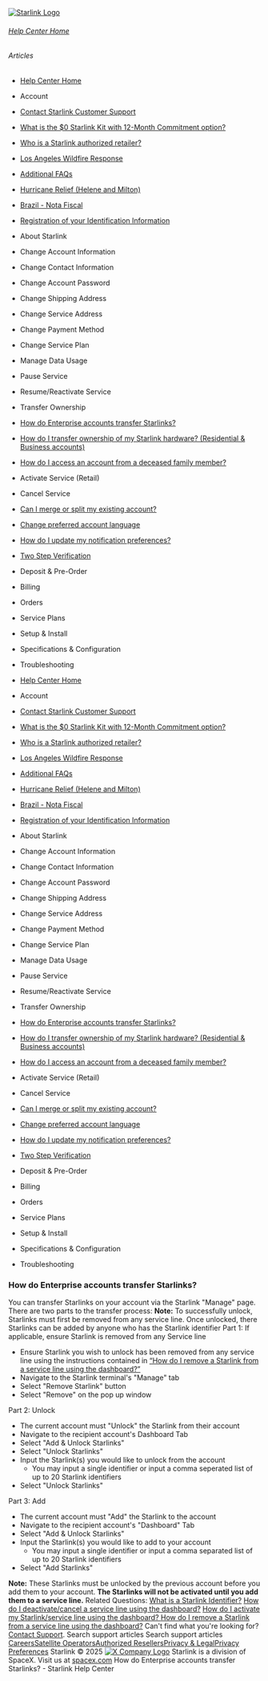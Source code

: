 [![Starlink Logo](https://www.starlink.com/_next/image?url=%2Fassets%2Fimages%2Flogo%2Flogo_white.png&w=3840&q=75)](https://www.starlink.com/support/article/<https:/www.starlink.com/>)
###### [Help Center Home](https://www.starlink.com/support/article/</support>)
###### Articles
  * [Help Center Home](https://www.starlink.com/support/article/</support>)
  * Account
  * [Contact Starlink Customer Support](https://www.starlink.com/support/article/</support/article/bdb63773-e93b-74e8-8e12-2da2fb6d534e>)
  * [What is the $0 Starlink Kit with 12-Month Commitment option?](https://www.starlink.com/support/article/</support/article/3a6a481b-f039-c82d-fa60-9a41fca1d1cb>)
  * [Who is a Starlink authorized retailer? ](https://www.starlink.com/support/article/</support/article/8a90222d-7c32-edd7-51f6-f696ece07105>)
  * [Los Angeles Wildfire Response](https://www.starlink.com/support/article/</support/article/6b54f490-bbb4-04ee-4ee7-3750d3d831fc>)
  * [Additional FAQs](https://www.starlink.com/support/article/</support/article/1668200d-1ce5-196c-d4bb-a39be9b27dbc>)
  * [Hurricane Relief (Helene and Milton)](https://www.starlink.com/support/article/</support/article/58126733-e4d2-db62-b919-9da261a4e096>)
  * [Brazil - Nota Fiscal](https://www.starlink.com/support/article/</support/article/0510d2b9-df68-9c24-f749-1e528ae6ca0e>)
  * [Registration of your Identification Information](https://www.starlink.com/support/article/</support/article/6189953a-dd63-a4dc-611c-ee799fdff348>)
  * About Starlink
  * Change Account Information
  * Change Contact Information
  * Change Account Password
  * Change Shipping Address
  * Change Service Address
  * Change Payment Method
  * Change Service Plan
  * Manage Data Usage
  * Pause Service
  * Resume/Reactivate Service
  * Transfer Ownership
  * [How do Enterprise accounts transfer Starlinks?](https://www.starlink.com/support/article/</support/article/e76ca6b1-1c1a-92de-6c99-e47218c5d3d3>)
  * [How do I transfer ownership of my Starlink hardware? (Residential & Business accounts)](https://www.starlink.com/support/article/</support/article/f3cad923-ed28-f957-365c-787f8fe2e4a2>)
  * [How do I access an account from a deceased family member?](https://www.starlink.com/support/article/</support/article/5e5fb89f-4a6e-ee13-db2a-11e0d73cb85f>)
  * Activate Service (Retail)
  * Cancel Service
  * [Can I merge or split my existing account?](https://www.starlink.com/support/article/</support/article/e891eb60-e062-1716-d618-ac90f2137e0e>)
  * [Change preferred account language](https://www.starlink.com/support/article/</support/article/dbc3378e-dca5-349a-b1dd-f15c6cac4cde>)
  * [How do I update my notification preferences?](https://www.starlink.com/support/article/</support/article/5fd6c354-85de-fd4f-204c-eeb96fa4a269>)
  * [Two Step Verification](https://www.starlink.com/support/article/</support/article/52aff4ed-3167-ec24-d54c-249563df8f5e>)
  * Deposit & Pre-Order
  * Billing
  * Orders
  * Service Plans
  * Setup & Install
  * Specifications & Configuration
  * Troubleshooting


  * [Help Center Home](https://www.starlink.com/support/article/</support>)
  * Account
  * [Contact Starlink Customer Support](https://www.starlink.com/support/article/</support/article/bdb63773-e93b-74e8-8e12-2da2fb6d534e>)
  * [What is the $0 Starlink Kit with 12-Month Commitment option?](https://www.starlink.com/support/article/</support/article/3a6a481b-f039-c82d-fa60-9a41fca1d1cb>)
  * [Who is a Starlink authorized retailer? ](https://www.starlink.com/support/article/</support/article/8a90222d-7c32-edd7-51f6-f696ece07105>)
  * [Los Angeles Wildfire Response](https://www.starlink.com/support/article/</support/article/6b54f490-bbb4-04ee-4ee7-3750d3d831fc>)
  * [Additional FAQs](https://www.starlink.com/support/article/</support/article/1668200d-1ce5-196c-d4bb-a39be9b27dbc>)
  * [Hurricane Relief (Helene and Milton)](https://www.starlink.com/support/article/</support/article/58126733-e4d2-db62-b919-9da261a4e096>)
  * [Brazil - Nota Fiscal](https://www.starlink.com/support/article/</support/article/0510d2b9-df68-9c24-f749-1e528ae6ca0e>)
  * [Registration of your Identification Information](https://www.starlink.com/support/article/</support/article/6189953a-dd63-a4dc-611c-ee799fdff348>)
  * About Starlink
  * Change Account Information
  * Change Contact Information
  * Change Account Password
  * Change Shipping Address
  * Change Service Address
  * Change Payment Method
  * Change Service Plan
  * Manage Data Usage
  * Pause Service
  * Resume/Reactivate Service
  * Transfer Ownership
  * [How do Enterprise accounts transfer Starlinks?](https://www.starlink.com/support/article/</support/article/e76ca6b1-1c1a-92de-6c99-e47218c5d3d3>)
  * [How do I transfer ownership of my Starlink hardware? (Residential & Business accounts)](https://www.starlink.com/support/article/</support/article/f3cad923-ed28-f957-365c-787f8fe2e4a2>)
  * [How do I access an account from a deceased family member?](https://www.starlink.com/support/article/</support/article/5e5fb89f-4a6e-ee13-db2a-11e0d73cb85f>)
  * Activate Service (Retail)
  * Cancel Service
  * [Can I merge or split my existing account?](https://www.starlink.com/support/article/</support/article/e891eb60-e062-1716-d618-ac90f2137e0e>)
  * [Change preferred account language](https://www.starlink.com/support/article/</support/article/dbc3378e-dca5-349a-b1dd-f15c6cac4cde>)
  * [How do I update my notification preferences?](https://www.starlink.com/support/article/</support/article/5fd6c354-85de-fd4f-204c-eeb96fa4a269>)
  * [Two Step Verification](https://www.starlink.com/support/article/</support/article/52aff4ed-3167-ec24-d54c-249563df8f5e>)
  * Deposit & Pre-Order
  * Billing
  * Orders
  * Service Plans
  * Setup & Install
  * Specifications & Configuration
  * Troubleshooting


### How do Enterprise accounts transfer Starlinks?
You can transfer Starlinks on your account via the Starlink "Manage" page. There are two parts to the transfer process:
**Note:** To successfully unlock, Starlinks must first be removed from any service line. Once unlocked, there Starlinks can be added by anyone who has the Starlink identifier
Part 1: If applicable, ensure Starlink is removed from any Service line
  * Ensure Starlink you wish to unlock has been removed from any service line using the instructions contained in [“How do I remove a Starlink from a service line using the dashboard?”](https://www.starlink.com/support/article/<https:/support.starlink.com/?topic=64512fd5-e3f9-6148-d238-8b254c9b16be>)
  * Navigate to the Starlink terminal's "Manage" tab
  * Select "Remove Starlink" button
  * Select "Remove" on the pop up window


Part 2: Unlock
  * The current account must "Unlock" the Starlink from their account
  * Navigate to the recipient account's Dashboard Tab
  * Select "Add & Unlock Starlinks"
  * Select "Unlock Starlinks"
  * Input the Starlink(s) you would like to unlock from the account
    * You may input a single identifier or input a comma seperated list of up to 20 Starlink identifiers
  * Select "Unlock Starlinks"


Part 3: Add
  * The current account must "Add" the Starlink to the account
  * Navigate to the recipient account's "Dashboard" Tab
  * Select "Add & Unlock Starlinks" 
  * Input the Starlink(s) you would like to add to your account
    * You may input a single identifier or input a comma separated list of up to 20 Starlink identifiers
  * Select "Add Starlinks"


**Note:** These Starlinks must be unlocked by the previous account before you add them to your account. **The Starlinks will not be activated until you add them to a service line.**
Related Questions: 
[What is a Starlink Identifier?](https://www.starlink.com/support/article/<https:/support.starlink.com/?topic=2802431a-135f-0671-4c1b-4cedb65b291a>)
[How do I deactivate/cancel a service line using the dashboard?](https://www.starlink.com/support/article/<https:/support.starlink.com/?topic=f75eb51b-323a-7d65-49d4-898a192e2400>)
[How do I activate my Starlink/service line using the dashboard? ](https://www.starlink.com/support/article/<https:/support.starlink.com/?topic=f75eb51b-323a-7d65-49d4-898a192e2400>)
[How do I remove a Starlink from a service line using the dashboard?](https://www.starlink.com/support/article/<https:/support.starlink.com/?topic=64512fd5-e3f9-6148-d238-8b254c9b16be>)
Can't find what you're looking for? [Contact Support](https://www.starlink.com/support/article/</support/tickets?sourceType=web_article_help_center&sourceValue=e76ca6b1-1c1a-92de-6c99-e47218c5d3d3>).
Search support articles
Search support articles
[Careers](https://www.starlink.com/support/article/<https:/www.spacex.com/careers>)[Satellite Operators](https://www.starlink.com/support/article/<https:/starlink.com/satellite-operators>)[Authorized Resellers](https://www.starlink.com/support/article/<https:/starlink.com/resellers>)[Privacy & Legal](https://www.starlink.com/support/article/<https:/starlink.com/legal>)[Privacy Preferences](https://www.starlink.com/support/article/<>)
Starlink © 2025
[![X Company Logo](https://www.starlink.com/assets/images/icons/x-logo.svg)](https://www.starlink.com/support/article/<https:/twitter.com/Starlink>)
Starlink is a division of SpaceX. Visit us at [spacex.com](https://www.starlink.com/support/article/<https:/www.spacex.com/>)
How do Enterprise accounts transfer Starlinks? - Starlink Help Center

